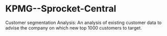 # KPMG--Sprocket-Central
Customer segmentation Analysis: An analysis of existing customer data to advise the company on which new top 1000 customers to target.
